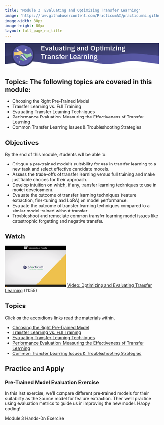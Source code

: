 ```yaml
---
title: "Module 3: Evaluating and Optimizing Transfer Learning"
image: 'https://raw.githubusercontent.com/PracticumAI/practicumai.github.io/main/images/icons/practicumai_transfer_learning.png'
image-width: 80px
image-height: 80px
layout: full_page_no_title
---
```


![Evaluating and Optimizing Transfer Learning banner](/images/transfer_learning_module3_evaluate_optmize.png)

## Topics: The following topics are covered in this module:

* Choosing the Right Pre-Trained Model
* Transfer Learning vs. Full Training
* Evaluating Transfer Learning Techniques
* Performance Evaluation: Measuring the Effectiveness of Transfer Learning
* Common Transfer Learning Issues & Troubleshooting Strategies

## Objectives

By the end of this module, students will be able to:

* Critique a pre-trained model’s suitability for use in transfer learning to a new task and select effective candidate models.
* Assess the trade-offs of transfer learning versus full training and make justifiable choices for their approach.
* Develop intuition on which, if any, transfer learning techniques to use in model development.
* Evaluate the outcome of transfer learning techniques (feature extraction, fine-tuning and LoRA) on model performance.
* Evaluate the outcome of transfer learning techniques compared to a similar model trained without transfer.
* Troubleshoot and remediate common transfer learning model issues like catastrophic forgetting and negative transfer.

## Watch

[![Thumbnail screenshot of a Practicum AI video](/images/video_thumbnail.png)](https://mediasite.video.ufl.edu/Mediasite/Play/8e08442f86b845b5be440a06f62ec17b1d) [Video: Optimizing and Evaluating Transfer Learning](https://mediasite.video.ufl.edu/Mediasite/Play/8e08442f86b845b5be440a06f62ec17b1d) (11:55)

## Topics

Click on the accordions links read the materials within.

* [Choosing the Right Pre-Trained Model](03.1_choosing_the_right_model.md)
* [Transfer Learning vs. Full Training](03.2_tl_vs_training.md)
* [Evaluating Transfer Learning Techniques](03.3_evaluating_tl_techniques.md)
* [Performance Evaluation: Measuring the Effectiveness of Transfer Learning](03.4_performance_evaluation.md)
* [Common Transfer Learning Issues & Troubleshooting Strategies](03.5_common_tl_problems.md)

## Practice and Apply

### Pre-Trained Model Evaluation Exercise

In this last exercise, we’ll compare different pre-trained models for their suitability as the Source model for feature extraction. Then we’ll practice using evaluation metrics to guide us in improving the new model. Happy coding!

Module 3 Hands-On Exercise